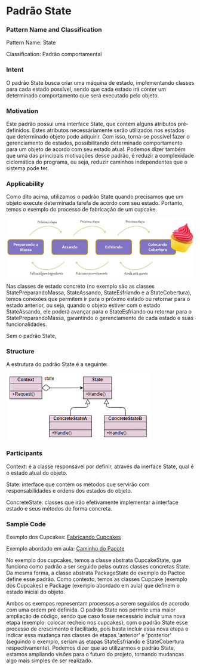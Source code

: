 # Padrão State

### Pattern Name and Classification

Pattern Name: State

Classification: Padrão comportamental

### Intent

O padrão State busca criar uma máquina de estado, implementando classes para cada estado possível, sendo que cada estado irá conter um determinado comportamento que será executado pelo objeto.

### Motivation

Este padrão possui uma interface State, que contém alguns atributos pré-definidos. Estes atributos necessáriamente serão utilizados nos estados que determinado objeto pode adquirir. Com isso, torna-se possível fazer o gerenciamento de estados, possibilitando determinado comportamento para um objeto de acordo com seu estado atual. Podemos dizer também que uma das principais motivações desse padrão, é reduzir a complexidade ciclomática do programa, ou seja, reduzir caminhos independentes que o sistema pode ter.

### Applicability

Como dito acima, utilizamos o padrão State quando precisamos que um objeto execute determinada tarefa de acordo com seu estado. Portanto, temos o exemplo do processo de fabricação de um cupcake. 

![imagem](https://github.com/10Daniele/Padroes_Projeto/blob/master/State/imagem.jpg)

Nas classes de estado concreto (no exemplo são as classes StatePreparandoMassa, StateAssando, StateEsfriando e a StateCobertura), temos conexões que permitem ir para o próximo estado ou retornar para o estado anterior, ou seja, quando o objeto estiver com o estado StateAssando, ele poderá avançar para o StateEsfriando ou retornar para o StatePreparandoMassa, garantindo o gerenciamento de cada estado e suas funcionalidades.

Sem o padrão State, 

### Structure

A estrutura do padrão State é a seguinte:

![imagem](https://github.com/10Daniele/Padroes_Projeto/blob/master/State/Structure.png)

### Participants

Context: é a classe responsável por definir, através da inerface State, qual é o estado atual do objeto.

State: interface que contém os métodos que servirão com responsabilidades e ordens dos estados do objeto.

ConcreteState: classes que irão efetivamente implementar a interface estado e seus métodos de forma concreta. 

### Sample Code

Exemplo dos Cupcakes: [Fabricando Cupcakes](https://github.com/10Daniele/Padroes_Projeto/tree/master/State/Exemplo_Cupcake)

Exemplo abordado em aula: [Caminho do Pacote](https://github.com/10Daniele/Padroes_Projeto/tree/master/State/Exemplo_Pacote)

No exemplo dos cupcakes, temos a classe abstrata CupcakeState, que funciona como padrão a ser seguido pelas outras classes concretas State. Da mesma forma, a classe abstrata PackageState do exemplo do Pactoe define esse padrão. Como contexto, temos as classes Cupcake (exemplo dos Cupcakes) e Package (exemplo abordado em aula) que definem o estado inicial do objeto.

Ambos os exempos representam processos a serem seguidos de acorodo com uma ordem pré definida. O padrão State nos permite uma maior ampliação de código, sendo que caso fosse necessário incluir uma nova etapa (exemplo: colocar recheio nos cupcakes), com o padrão State esse processo de crescimento é facilitado, pois basta incluir essa nova etapa e indicar essa mudança nas classes de etapas 'anterior' e 'posterior' (seguindo o exemplo, seriam as etapas StateEsfriando e StateCobertura respectivamente). Podemos dizer que ao utilizarmos o padrão State, estamos ampliando visões para o futuro do projeto, tornando mudanças algo mais simples de ser realizado.
